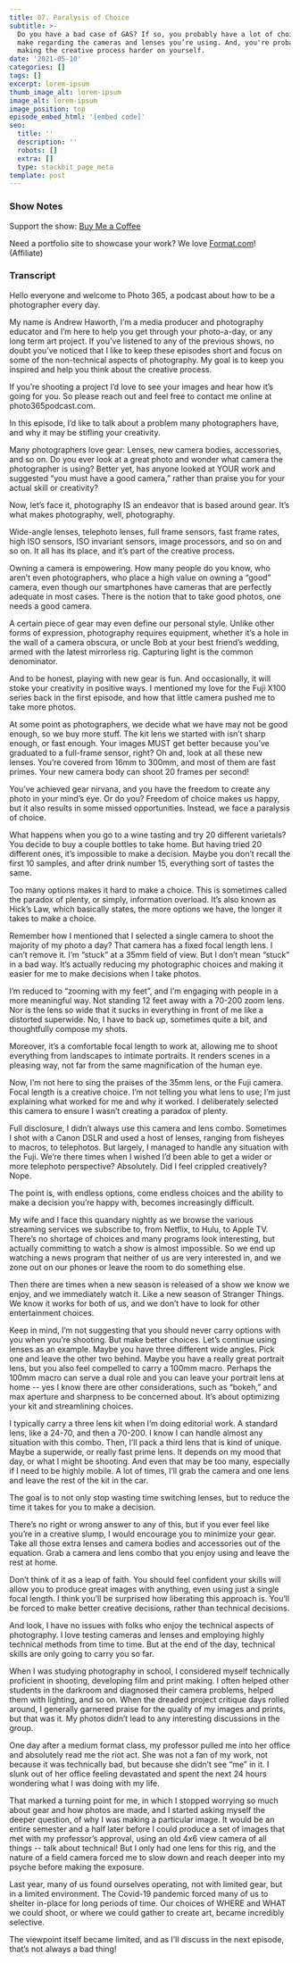 ```yaml
---
title: 07. Paralysis of Choice
subtitle: >-
  Do you have a bad case of GAS? If so, you probably have a lot of choices to
  make regarding the cameras and lenses you’re using. And, you're probably
  making the creative process harder on yourself.
date: '2021-05-10'
categories: []
tags: []
excerpt: lorem-ipsum
thumb_image_alt: lorem-ipsum
image_alt: lorem-ipsum
image_position: top
episode_embed_html: '[embed code]'
seo:
  title: ''
  description: ''
  robots: []
  extra: []
  type: stackbit_page_meta
template: post
---
```

### Show Notes

Support the show: [Buy Me a Coffee](https://www.buymeacoffee.com/photo365)

Need a portfolio site to showcase your work? We love [Format.com](https://format.grsm.io/andrewhaworth8239)! (Affiliate)

### Transcript

Hello everyone and welcome to Photo 365, a podcast about how to be a photographer every day.

My name is Andrew Haworth, I’m a media producer and photography educator and I’m here to help you get through your photo-a-day, or any long term art project. If you’ve listened to any of the previous shows, no doubt you’ve noticed that I like to keep these episodes short and focus on some of the non-technical aspects of photography. My goal is to keep you inspired and help you think about the creative process.

If you’re shooting a project I’d love to see your images and hear how it’s going for you. So please reach out and feel free to contact me online at photo365podcast.com.

In this episode, I’d like to talk about a problem many photographers have, and why it may be stifling your creativity.

Many photographers love gear: Lenses, new camera bodies, accessories, and so on. Do you ever look at a great photo and wonder what camera the photographer is using? Better yet, has anyone looked at YOUR work and suggested “you must have a good camera,” rather than praise you for your actual skill or creativity?

Now, let’s face it, photography IS an endeavor that is based around gear. It’s what makes photography, well, photography.

Wide-angle lenses, telephoto lenses, full frame sensors, fast frame rates, high ISO sensors, ISO invariant sensors, image processors, and so on and so on. It all has its place, and it’s part of the creative process.

Owning a camera is empowering. How many people do you know, who aren’t even photographers, who place a high value on owning a “good” camera, even though our smartphones have cameras that are perfectly adequate in most cases. There is the notion that to take good photos, one needs a good camera.

A certain piece of gear may even define our personal style. Unlike other forms of expression, photography requires equipment, whether it’s a hole in the wall of a camera obscura, or uncle Bob at your best friend’s wedding, armed with the latest mirrorless rig. Capturing light is the common denominator.

And to be honest, playing with new gear is fun. And occasionally, it will stoke your creativity in positive ways. I mentioned my love for the Fuji X100 series back in the first episode, and how that little camera pushed me to take more photos.

At some point as photographers, we decide what we have may not be good enough, so we buy more stuff. The kit lens we started with isn’t sharp enough, or fast enough. Your images MUST get better because you’ve graduated to a full-frame sensor, right? Oh and, look at all these new lenses. You’re covered from 16mm to 300mm, and most of them are fast primes. Your new camera body can shoot 20 frames per second!

You’ve achieved gear nirvana, and you have the freedom to create any photo in your mind’s eye. Or do you? Freedom of choice makes us happy, but it also results in some missed opportunities. Instead, we face a paralysis of choice.

What happens when you go to a wine tasting and try 20 different varietals? You decide to buy a couple bottles to take home. But having tried 20 different ones, it’s impossible to make a decision. Maybe you don’t recall the first 10 samples, and after drink number 15, everything sort of tastes the same.

Too many options makes it hard to make a choice. This is sometimes called the paradox of plenty, or simply, information overload. It’s also known as Hick’s Law, which basically states, the more options we have, the longer it takes to make a choice.

Remember how I mentioned that I selected a single camera to shoot the majority of my photo a day? That camera has a fixed focal length lens. I can’t remove it. I’m “stuck” at a 35mm field of view. But I don’t mean “stuck” in a bad way. It’s actually reducing my photographic choices and making it easier for me to make decisions when I take photos.

I’m reduced to “zooming with my feet”, and I’m engaging with people in a more meaningful way. Not standing 12 feet away with a 70-200 zoom lens. Nor is the lens so wide that it sucks in everything in front of me like a distorted superwide. No, I have to back up, sometimes quite a bit, and thoughtfully compose my shots.

Moreover, it’s a comfortable focal length to work at, allowing me to shoot everything from landscapes to intimate portraits. It renders scenes in a pleasing way, not far from the same magnification of the human eye.

Now, I’m not here to sing the praises of the 35mm lens, or the Fuji camera. Focal length is a creative choice. I’m not telling you what lens to use; I’m just explaining what worked for me and why it worked. I deliberately selected this camera to ensure I wasn’t creating a paradox of plenty.

Full disclosure, I didn’t always use this camera and lens combo. Sometimes I shot with a Canon DSLR and used a host of lenses, ranging from fisheyes to macros, to telephotos. But largely, I managed to handle any situation with the Fuji. We’re there times when I wished I’d been able to get a wider or more telephoto perspective? Absolutely. Did I feel crippled creatively? Nope.

The point is, with endless options, come endless choices and the ability to make a decision you’re happy with, becomes increasingly difficult.

My wife and I face this quandary nightly as we browse the various streaming services we subscribe to, from Netflix, to Hulu, to Apple TV. There’s no shortage of choices and many programs look interesting, but actually committing to watch a show is almost impossible. So we end up watching a news program that neither of us are very interested in, and we zone out on our phones or leave the room to do something else.

Then there are times when a new season is released of a show we know we enjoy, and we immediately watch it. Like a new season of Stranger Things. We know it works for both of us, and we don’t have to look for other entertainment choices.

Keep in mind, I’m not suggesting that you should never carry options with you when you’re shooting. But make better choices. Let’s continue using lenses as an example. Maybe you have three different wide angles. Pick one and leave the other two behind. Maybe you have a really great portrait lens, but you also feel compelled to carry a 100mm macro. Perhaps the 100mm macro can serve a dual role and you can leave your portrait lens at home -- yes I know there are other considerations, such as “bokeh,” and max aperture and sharpness to be concerned about. It’s about optimizing your kit and streamlining choices.

I typically carry a three lens kit when I’m doing editorial work. A standard lens, like a 24-70, and then a 70-200. I know I can handle almost any situation with this combo. Then, I’ll pack a third lens that is kind of unique. Maybe a superwide, or really fast prime lens. It depends on my mood that day, or what I might be shooting. And even that may be too many, especially if I need to be highly mobile. A lot of times, I’ll grab the camera and one lens and leave the rest of the kit in the car.

The goal is to not only stop wasting time switching lenses, but to reduce the time it takes for you to make a decision.

There’s no right or wrong answer to any of this, but if you ever feel like you’re in a creative slump, I would encourage you to minimize your gear. Take all those extra lenses and camera bodies and accessories out of the equation. Grab a camera and lens combo that you enjoy using and leave the rest at home.

Don’t think of it as a leap of faith. You should feel confident your skills will allow you to produce great images with anything, even using just a single focal length. I think you’ll be surprised how liberating this approach is. You’ll be forced to make better creative decisions, rather than technical decisions.

And look, I have no issues with folks who enjoy the technical aspects of photography. I love testing cameras and lenses and employing highly technical methods from time to time. But at the end of the day, technical skills are only going to carry you so far.

When I was studying photography in school, I considered myself technically proficient in shooting, developing film and print making. I often helped other students in the darkroom and diagnosed their camera problems, helped them with lighting, and so on. When the dreaded project critique days rolled around, I generally garnered praise for the quality of my images and prints, but that was it. My photos didn’t lead to any interesting discussions in the group.

One day after a medium format class, my professor pulled me into her office and absolutely read me the riot act. She was not a fan of my work, not because it was technically bad, but because she didn’t see “me” in it. I slunk out of her office feeling devastated and spent the next 24 hours wondering what I was doing with my life.

That marked a turning point for me, in which I stopped worrying so much about gear and how photos are made, and I started asking myself the deeper question, of why I was making a particular image. It would be an entire semester and a half later before I could produce a set of images that met with my professor’s approval, using an old 4x6 view camera of all things -- talk about technical! But I only had one lens for this rig, and the nature of a field camera forced me to slow down and reach deeper into my psyche before making the exposure.

Last year, many of us found ourselves operating, not with limited gear, but in a limited environment. The Covid-19 pandemic forced many of us to shelter in-place for long periods of time. Our choices of WHERE and WHAT we could shoot, or where we could gather to create art, became incredibly selective.

The viewpoint itself became limited, and as I’ll discuss in the next episode, that’s not always a bad thing!
